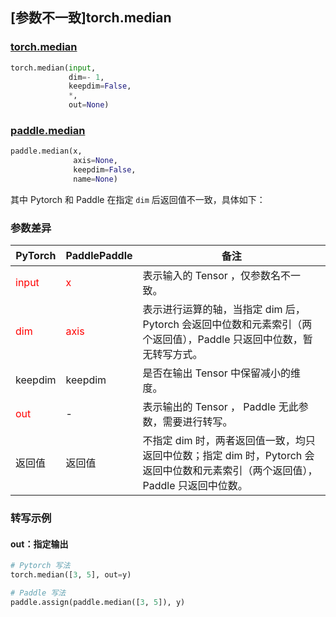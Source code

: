 ## [参数不一致]torch.median
### [torch.median](https://pytorch.org/docs/stable/generated/torch.median.html?highlight=median#torch.median)

```python
torch.median(input,
             dim=- 1,
             keepdim=False,
             *,
             out=None)
```

### [paddle.median](https://www.paddlepaddle.org.cn/documentation/docs/zh/api/paddle/median_cn.html#median)

```python
paddle.median(x,
              axis=None,
              keepdim=False,
              name=None)
```

其中 Pytorch 和 Paddle 在指定 `dim` 后返回值不一致，具体如下：
### 参数差异
| PyTorch       | PaddlePaddle | 备注                                                   |
| ------------- | ------------ | ------------------------------------------------------ |
| <font color='red'> input </font> | <font color='red'> x </font> | 表示输入的 Tensor ，仅参数名不一致。  |
| <font color='red'> dim </font> | <font color='red'> axis </font> | 表示进行运算的轴，当指定 dim 后，Pytorch 会返回中位数和元素索引（两个返回值），Paddle 只返回中位数，暂无转写方式。  |
| keepdim       | keepdim      | 是否在输出 Tensor 中保留减小的维度。  |
| <font color='red'> out </font> | -  | 表示输出的 Tensor ， Paddle 无此参数，需要进行转写。    |
| 返回值       | 返回值      | 不指定 dim 时，两者返回值一致，均只返回中位数；指定 dim 时，Pytorch 会返回中位数和元素索引（两个返回值），Paddle 只返回中位数。  |


### 转写示例
#### out：指定输出
```python
# Pytorch 写法
torch.median([3, 5], out=y)

# Paddle 写法
paddle.assign(paddle.median([3, 5]), y)
```
